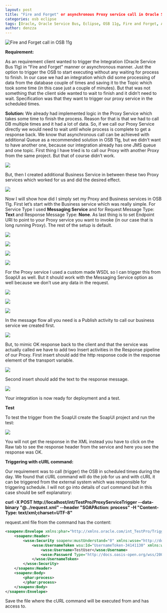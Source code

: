 ```yaml
---
layout: post
title: "Fire and Forget" or asynchronous Proxy service call in Oracle Service Bus 11g
categories: osb eclipse
tags: [Oracle, Oracle Service Bus, Eclipse, OSB 11g, Fire and Forget, Asynchronous Call]
author: denzza
---
```


![Fire and Forget call in OSB 11g](/images/2018-04-30-Fire-and-Forget-or-asynchronous-Proxy-service-call-in-Oracle-Service-Bus-11g/AsynchronousCall_OSB11g.jpg)

**Requirement:**

As an requirement client wanted to trigger the Integration (Oracle Service Bus 11g) in "Fire and Forget" manner or asynchronous manner. Just the option to trigger the OSB to start executing without any waiting for process to finish. 
In our case we had an integration which did some processing of data from the database couple of times and saving it to the Topic which took some time (in this case just a couple of minutes). But that was not something that the client side wanted to wait to finish and it didn’t need to wait. Specification was that they want to trigger our proxy service in the scheduled times. 


**Solution:**
We already had implemented logic in the Proxy Service which takes some time to finish the process. Reason for that is that we had to call DB multiple times and it had a lot of data. So, if we call our Proxy Service directly we would need to wait until whole process is complete to get a response back. We know that asynchronous call can be achieved with additional Queue as a recommended solution in OSB 11g, but we didn’t want to have another one, because our integration already has one JMS queue and one topic. 
First thing I have tried is to call our Proxy with another Proxy from the same project. But that of course didn’t work. 

![](/images/2018-04-30-Fire-and-Forget-or-asynchronous-Proxy-service-call-in-Oracle-Service-Bus-11g/AsynchronousCall_OSB11g_Fail.jpg)

But, then I created additional Business Service in between these two Proxy services which worked for us and did the desired effect. 

![](/images/2018-04-30-Fire-and-Forget-or-asynchronous-Proxy-service-call-in-Oracle-Service-Bus-11g/AsynchronousCall_OSB11g.jpg)

Now I will show how did I simply set my Proxy and Business services in OSB 11g. First let’s start with the Business service which was really simple. 
For Service Type I used **Messaging Service** and for Request Message Type: **Text** and Response Message Type: **None**. As last thing is to set Endpoint URI to point to your Proxy service you want to invoke (in our case that is long running Proxy). The rest of the setup is default.

![](/images/2018-04-30-Fire-and-Forget-or-asynchronous-Proxy-service-call-in-Oracle-Service-Bus-11g/BusinessServiceTrigger_1.jpg)

![](/images/2018-04-30-Fire-and-Forget-or-asynchronous-Proxy-service-call-in-Oracle-Service-Bus-11g/BusinessServiceTrigger_2.jpg)

![](/images/2018-04-30-Fire-and-Forget-or-asynchronous-Proxy-service-call-in-Oracle-Service-Bus-11g/BusinessServiceTrigger_3.jpg)

![](/images/2018-04-30-Fire-and-Forget-or-asynchronous-Proxy-service-call-in-Oracle-Service-Bus-11g/BusinessServiceTrigger_4.jpg)


For the Proxy service I used a custom made WSDL so I can trigger this from SoapUI as well. But it should work with the Messaging Service option as well because we don’t use any data in the request. 

![](/images/2018-04-30-Fire-and-Forget-or-asynchronous-Proxy-service-call-in-Oracle-Service-Bus-11g/ProxyServiceTrigger_1.jpg)

![](/images/2018-04-30-Fire-and-Forget-or-asynchronous-Proxy-service-call-in-Oracle-Service-Bus-11g/ProxyServiceTrigger_2.jpg)

![](/images/2018-04-30-Fire-and-Forget-or-asynchronous-Proxy-service-call-in-Oracle-Service-Bus-11g/ProxyServiceTrigger_3.jpg)

In the message flow all you need is a Publish activity to call our business service we created first. 

![](/images/2018-04-30-Fire-and-Forget-or-asynchronous-Proxy-service-call-in-Oracle-Service-Bus-11g/ProxyMessageFlow.jpg)

But, to mimic OK response back to the client and that the service was actually called we have to add two Insert activities in the Response pipeline of our Proxy.
First insert should add the http response code in the response element of the transport variable.

![](/images/2018-04-30-Fire-and-Forget-or-asynchronous-Proxy-service-call-in-Oracle-Service-Bus-11g/Instert_1.jpg)

Second insert should add the text to the response message.

![](/images/2018-04-30-Fire-and-Forget-or-asynchronous-Proxy-service-call-in-Oracle-Service-Bus-11g/Instert_2.jpg)

Your integration is now ready for deployment and a test.


**Test**

To test the trigger from the SoapUI create the SoapUI project and run the test:

![](/images/2018-04-30-Fire-and-Forget-or-asynchronous-Proxy-service-call-in-Oracle-Service-Bus-11g/SoapUI_Testing.jpg)

You will not get the response in the XML instead you have to click on the Raw tab to see the response header from the service and here you see the response was OK.

**Triggering with cURL command:**

Our requirement was to call (trigger) the OSB in scheduled times during the day. We found that cURL command will do the job for us and with cURL it can be triggered from the external system which was responsible for triggering schedule. I will not go into details of curl command but in this case should be self explanatory:

**curl -X POST http://localhost/int/TestPro/ProxyServiceTrigger --data-binary "@../request.xml" --header "SOAPAction: process"  -H "Content-Type: text/xml;charset=UTF-8"**

request.xml file from the command has the content:

```xml
<soapenv:Envelope xmlns:phar="http://xmlns.oracle.com/int_TestPro/TriggerInstructionGenerator_v1/InstructionGeneratorProcess" xmlns:soapenv="http://schemas.xmlsoap.org/soap/envelope/">
	<soapenv:Header>
		<wsse:Security soapenv:mustUnderstand="0" xmlns:wsse="http://docs.oasis-open.org/wss/2004/01/oasis-200401-wss-wssecurity-secext-1.0.xsd">
			<wsse:UsernameToken wsu:Id="UsernameToken-34141130" xmlns:wsu="http://docs.oasis-open.org/wss/2004/01/oasis-200401-wss-wssecurity-utility-1.0.xsd">
				<wsse:Username>TestUser</wsse:Username>
				<wsse:Password Type="http://docs.oasis-open.org/wss/2004/01/oasis-200401-wss-username-token-profile-1.0#PasswordText">435e678af7b2245ef0f15412f</wsse:Password>
			</wsse:UsernameToken>
		</wsse:Security>
	</soapenv:Header>
	<soapenv:Body>
		<phar:process>
		</phar:process>
	</soapenv:Body>
</soapenv:Envelope>
```

Save the file where the cURL command will be executed from and has access to.
 


[1]: http://www.darkroastedblend.com/2007/01/stars-planets-scale-comparison.html
[2]: http://www.complex.com/pop-culture/2013/04/gallery-babies-using-technology/9
[3]: http://www.thatjeffsmith.com/data-modeling/
[4]: http://docs.oracle.com/cd/E37547_01/tutorials/tut_ide/tut_ide.html
[5]: http://www.quickmeme.com/meme/3rkpgw
